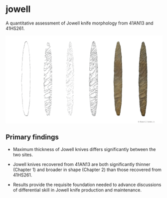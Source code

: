 # jowell

A quantitative assessment of Jowell knife morphology from 41AN13 and 41HS261.

![](./images/jowell.png)

## Primary findings

* Maximum thickness of Jowell knives differs significantly between the two sites.

* Jowell knives recovered from 41AN13 are both significantly thinner (Chapter 1) and broader in shape (Chapter 2) than those recovered from 41HS261.

* Results provide the requisite foundation needed to advance discussions of differential skill in Jowell knife production and maintenance.
